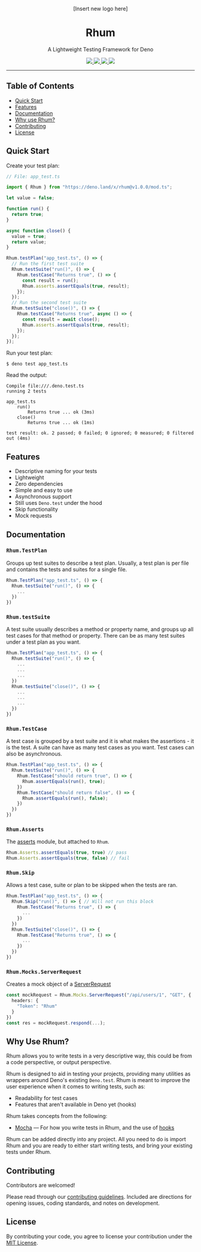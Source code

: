 <p align="center">
  [Insert new logo here]
  <h1 align="center">Rhum</h1>
</p>
<p align="center">A Lightweight Testing Framework for Deno</p>
<p align="center">
  <a href="https://github.com/drashland/rhum/releases">
    <img src="https://img.shields.io/github/release/drashland/rhum.svg?color=bright_green&label=latest">
  </a>
  <a href="https://github.com/drashland/rhum/actions">
    <img src="https://img.shields.io/github/workflow/status/drashland/rhum/master?label=ci">
  </a>
  <a href="https://discord.gg/SgejNXq">
    <img src="https://img.shields.io/badge/chat-on%20discord-blue">
  </a>
  <a href="https://twitter.com/drash_land">
    <img src="https://img.shields.io/twitter/url?label=%40drash_land&style=social&url=https%3A%2F%2Ftwitter.com%2Fdrash_land">
  </a>
</p>

---

## Table of Contents
- [Quick Start](#quick-start)
- [Features](#features)
- [Documentation](#documentation)
- [Why use Rhum?](#why-use-rhum)
- [Contributing](#contributing)
- [License](#license)

## Quick Start

Create your test plan:

```typescript
// File: app_test.ts

import { Rhum } from "https://deno.land/x/rhum@v1.0.0/mod.ts";

let value = false;

function run() {
  return true;
}

async function close() {
  value = true;
  return value;
}

Rhum.testPlan("app_test.ts", () => {
  // Run the first test suite
  Rhum.testSuite("run()", () => {
    Rhum.testCase("Returns true", () => {
      const result = run();
      Rhum.asserts.assertEquals(true, result);
    });
  });
  // Run the second test suite
  Rhum.testSuite("close()", () => {
    Rhum.testCase("Returns true", async () => {
      const result = await close();
      Rhum.asserts.assertEquals(true, result);
    });
  });
});
```

Run your test plan:

```
$ deno test app_test.ts
```

Read the output:

```
Compile file:///.deno.test.ts
running 2 tests

app_test.ts
    run()
        Returns true ... ok (3ms)
    close()
        Returns true ... ok (1ms)

test result: ok. 2 passed; 0 failed; 0 ignored; 0 measured; 0 filtered out (4ms)
```

## Features

- Descriptive naming for your tests
- Lightweight
- Zero dependencies
- Simple and easy to use
- Asynchronous support
- Still uses `Deno.test` under the hood
- Skip functionality
- Mock requests

## Documentation

### `Rhum.TestPlan`

Groups up test suites to describe a test plan. Usually, a test plan is per file and contains the tests and suites for a single file.

```typescript
Rhum.TestPlan("app_test.ts", () => {
  Rhum.testSuite("run()", () => {
    ...
  })
})
```

### `Rhum.testSuite`

A test suite usually describes a method or property name, and groups up all test cases for that method or property. There can be as many test suites under a test plan as you want.

```typescript
Rhum.TestPlan("app_test.ts", () => {
  Rhum.testSuite("run()", () => {
    ...
    ...
    ...
  })
  Rhum.testSuite("close()", () => {
    ...
    ...
    ...
  })
})
```

### `Rhum.TestCase`

A test case is grouped by a test suite and it is what makes the assertions - it is the test. A suite can have as many test cases as you want. Test cases can also be asynchronous.

```typescript
Rhum.TestPlan("app_test.ts", () => {
  Rhum.testSuite("run()", () => {
    Rhum.TestCase("should return true", () => {
      Rhum.assertEquals(run(), true);
    })
    Rhum.TestCase("should return false", () => {
      Rhum.assertEquals(run(), false);
    })
  })
})
```

### `Rhum.Asserts`

The [asserts](https://deno.land/std/testing/asserts.ts) module, but attached to `Rhum`.

```typescript
Rhum.Asserts.assertEquals(true, true) // pass
Rhum.Asserts.assertEquals(true, false) // fail
```

### `Rhum.Skip`

Allows a test case, suite or plan to be skipped when the tests are ran.

```typescript
Rhum.TestPlan("app_test.ts", () => {
  Rhum.Skip("run()", () => { // Will not run this block
    Rhum.TestCase("Returns true", () => {
      ...
    })
  })
  Rhum.TestSuite("close()", () => {
    Rhum.TestCase("Returns true", () => {
      ...
    })
  })
})
```

### `Rhum.Mocks.ServerRequest`

Creates a mock object of a [ServerRequest](https://deno.land/std/http/server.ts)

```typescript
const mockRequest = Rhum.Mocks.ServerRequest("/api/users/1", "GET", {
  headers: {
    "Token": "Rhum"
  }
})
const res = mockRequest.respond(...);
```

## Why Use Rhum?

Rhum allows you to write tests in a very descriptive way, this could be from a code perspective, or output perspective.

Rhum is designed to aid in testing your projects, providing many utilities as wrappers around Deno's existing `Deno.test`. Rhum is meant to improve the user experience when it comes to writing tests, such as:

- Readability for test cases
- Features that aren't available in Deno yet (hooks)

Rhum takes concepts from the following:

* <a href="https://mochajs.org/" target="_BLANK">Mocha</a> &mdash; For how you write tests in Rhum, and the use of <a href="https://mochajs.org/#hooks" target="_BLANK">hooks</a>

Rhum can be added directly into any project. All you need to do is import Rhum and you are ready to either start writing tests, and bring your existing tests under Rhum.

## Contributing

Contributors are welcomed!

Please read through our [contributing guidelines](./.github/CONTRIBUTING.md). Included are directions for opening issues, coding standards, and notes on development.

## License
By contributing your code, you agree to license your contribution under the [MIT License](./LICENSE).
